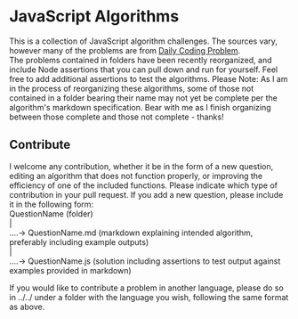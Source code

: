 # JavaScript Algorithms

This is a collection of JavaScript algorithm challenges. The sources vary, however many of the problems are from [Daily Coding Problem](https://www.dailycodingproblem.com/).  
The problems contained in folders have been recently reorganized, and include Node assertions that you can pull down and run for yourself. Feel free to add additional assertions to test the algorithms. Please Note: As I am in the process of reorganizing these algorithms, some of those not contained in a folder bearing their name may not yet be complete per the algorithm's markdown specification. Bear with me as I finish organizing between those complete and those not complete - thanks!

## Contribute

I welcome any contribution, whether it be in the form of a new question, editing an algorithm that does not function properly, or improving the efficiency of one of the included functions. Please indicate which type of contribution in your pull request. If you add a new question, please include it in the following form:  
QuestionName (folder)  
|  
....-> QuestionName.md (markdown explaining intended algorithm, preferably including example outputs)  
|  
....-> QuestionName.js (solution including assertions to test output against examples provided in markdown)
<br>

If you would like to contribute a problem in another language, please do so in ../../ under a folder with the language you wish, following the same format as above.
